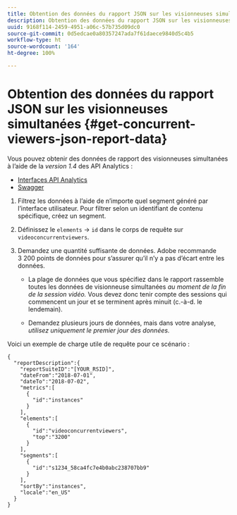 ```yaml
---
title: Obtention des données du rapport JSON sur les visionneuses simultanées
description: Obtention des données du rapport JSON sur les visionneuses simultanées
uuid: 9168f114-2459-4951-a06c-57b735d09dc0
source-git-commit: 0d5edcae0a80357247ada7f61daece9840d5c4b5
workflow-type: ht
source-wordcount: '164'
ht-degree: 100%

---
```



# Obtention des données du rapport JSON sur les visionneuses simultanées {#get-concurrent-viewers-json-report-data}

Vous pouvez obtenir des données de rapport des visionneuses simultanées à l’aide de la _*version 1.4*_ des API Analytics :
* [Interfaces API Analytics](https://github.com/AdobeDocs/analytics-1.4-apis)
* [Swagger](https://adobedocs.github.io/analytics-1.4-apis/swagger-docs.html#/Report/Report.Get)

1. Filtrez les données à l’aide de n’importe quel segment généré par l’interface utilisateur. Pour filtrer selon un identifiant de contenu spécifique, créez un segment.
1. Définissez le `elements` -> `id` dans le corps de requête sur `videoconcurrentviewers`.
1. Demandez une quantité suffisante de données. Adobe recommande 3 200 points de données pour s’assurer qu’il n’y a pas d’écart entre les données.

   * La plage de données que vous spécifiez dans le rapport rassemble toutes les données de visionneuse simultanées _au moment de la fin de la session vidéo._
Vous devez donc tenir compte des sessions qui commencent un jour et se terminent après minuit (c.-à-d. le lendemain).

   * Demandez plusieurs jours de données, mais dans votre analyse, _*utilisez uniquement le premier jour des données.*_

Voici un exemple de charge utile de requête pour ce scénario :

```
{
  "reportDescription":{
    "reportSuiteID":"[YOUR_RSID]",
    "dateFrom":"2018-07-01",
    "dateTo":"2018-07-02",
    "metrics":[
      {
        "id":"instances"
      }
    ],
    "elements":[
      {
        "id":"videoconcurrentviewers",
        "top":"3200"
      }
    ],
    "segments":[
      {
        "id":"s1234_58ca4fc7e4b0abc238707bb9"                                         
      }
    ],
    "sortBy":"instances",
    "locale":"en_US"
  }
}
```

<!--
You can extract the concurrent viewers report data using the Experience Cloud API Explorer as follows. 

1. Navigate to: [https://www.adobe.io.](https://www.adobe.io)
1. Select and enter the following information in the API Explorer form:

    * **API -** Select "Report".
    * **Method -** Select "Queue".
    * **Environment -** Select your data center.
    * Request JSON - Specify the following:

        * `reportSuiteID` - For info on reports suites: [Report Suites](https://experienceleague.adobe.com/docs/analytics/admin/manage-report-suites/report-suites-admin.html)
        
        * `dateTo` - End date of the report.         
        
          >[!NOTE]
          >
          >The maximum time period supported is two days.

        * `dateFrom` - Start date of the report.
        * `elements : id` - Set to `"videoconcurrentviewers"`
        
        * `elements : top` - Specify the number of entries to be returned.

      Sample request body:

      ```    
      {
          "reportDescription": {
              "reportSuiteID": "[Your Report Suite ID]",
              "dateTo": "2017-09-07",
              "dateFrom": "2017-09-07"
              "metrics": [
                  {
                      "id": "instances"
                  }
              ],
              "elements": [
                  {
                      "id": "videoconcurrentviewers",
                      "top": 2880
                  }
              ]
              "locale": "en_US"
          }
      }
      
      ```

      >[!TIP]
      >
      >Some sessions are ended on the next day, and at that point the data will be available for reporting. In that case the best approach is to select 2 days (2880 minutes) of data, and use only the data for the first day (1440 minutes).

1. Click **Get Response**.

   In the Response field, you should get a `reportID`.
1. In the form, change **Method** to "Get".
1. Enter the value of the `reportID` you received in Step 3, and click **Get Response**.

   The concurrent viewers report data, in JSON format, is presented in the Response field.
   
   For example:
   
   ![](assets/api_helper_2.png) 

   ![](assets/api_helper_1.png)

-->
